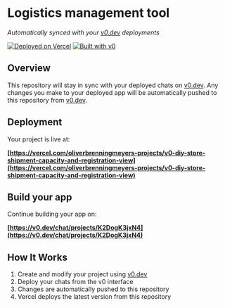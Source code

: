# Logistics management tool

*Automatically synced with your [v0.dev](https://v0.dev) deployments*

[![Deployed on Vercel](https://img.shields.io/badge/Deployed%20on-Vercel-black?style=for-the-badge&logo=vercel)](https://vercel.com/oliverbrenningmeyers-projects/v0-diy-store-shipment-capacity-and-registration-view)
[![Built with v0](https://img.shields.io/badge/Built%20with-v0.dev-black?style=for-the-badge)](https://v0.dev/chat/projects/K2DogK3jxN4)

## Overview

This repository will stay in sync with your deployed chats on [v0.dev](https://v0.dev).
Any changes you make to your deployed app will be automatically pushed to this repository from [v0.dev](https://v0.dev).

## Deployment

Your project is live at:

**[https://vercel.com/oliverbrenningmeyers-projects/v0-diy-store-shipment-capacity-and-registration-view](https://vercel.com/oliverbrenningmeyers-projects/v0-diy-store-shipment-capacity-and-registration-view)**

## Build your app

Continue building your app on:

**[https://v0.dev/chat/projects/K2DogK3jxN4](https://v0.dev/chat/projects/K2DogK3jxN4)**

## How It Works

1. Create and modify your project using [v0.dev](https://v0.dev)
2. Deploy your chats from the v0 interface
3. Changes are automatically pushed to this repository
4. Vercel deploys the latest version from this repository
